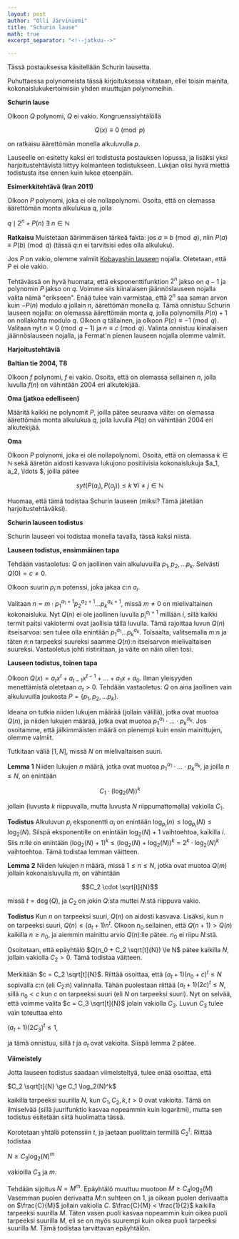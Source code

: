 ```yaml
---
layout: post
author: "Olli Järviniemi"
title: "Schurin lause"
math: true
excerpt_separator: "<!--jatkuu-->"

---
```


Tässä postauksessa käsitellään Schurin lausetta.

<!--jatkuu-->

Puhuttaessa polynomeista tässä kirjoituksessa viitataan, ellei toisin mainita, kokonaislukukertoimisiin yhden muuttujan polynomeihin.

**Schurin lause**

Olkoon $Q$ polynomi, $Q$ ei vakio. Kongruenssiyhtälöllä

$$Q(x) \equiv 0 \pmod{p}$$

on ratkaisu äärettömän monella alkuluvulla $p$.

Lauseelle on esitetty kaksi eri todistusta postauksen lopussa, ja lisäksi yksi harjoitustehtävistä liittyy kolmanteen todistukseen. Lukijan olisi hyvä miettiä todistusta itse ennen kuin lukee eteenpäin.


**Esimerkkitehtävä (Iran 2011)**

Olkoon $P$ polynomi, joka ei ole nollapolynomi. Osoita, että on olemassa äärettömän monta alkulukua $q$, jolla

$q \mid 2^n + P(n) \ \exists \ n \in \mathbb{N}$

**Ratkaisu**
Muistetaan äärimmäisen tärkeä fakta: jos $a \equiv b \pmod{q}$, niin $P(a) \equiv P(b) \pmod{q}$ (tässä $q$:n ei tarvitsisi edes olla alkuluku).

Jos $P$ on vakio, olemme valmiit [Kobayashin lauseen](https://blog.matematiikkakilpailut.fi/2018/05/02/Kobayashi.html) nojalla. Oletetaan, että $P$ ei ole vakio.

Tehtävässä on hyvä huomata, että eksponenttifunktion $2^n$ jakso on $q-1$ ja polynomin $P$ jakso on $q$. Voimme siis kiinalaisen jäännöslauseen nojalla valita nämä "erikseen". Enää tulee vain varmistaa, että $2^n$ saa saman arvon kuin $-P(n)$ modulo $q$ jollain $n$, äärettömän monella $q$. Tämä onnistuu Schurin lauseen nojalla: on olemassa äärettömän monta $q$, jolla polynomilla $P(n) + 1$ on nollakohta modulo $q$. Olkoon $q$ tällainen, ja olkoon $P(c) \equiv -1 \pmod {q}$. Valitaan nyt $n \equiv 0 \pmod{q-1}$ ja $n \equiv c \pmod{q}$. Valinta onnistuu kiinalaisen jäännöslauseen nojalla, ja Fermat'n pienen lauseen nojalla olemme valmiit.

**Harjoitustehtäviä**

**Baltian tie 2004, T8**

Olkoon $f$ polynomi, $f$ ei vakio. Osoita, että on olemassa sellainen $n$, jolla luvulla $f(n)$ on vähintään $2004$ eri alkutekijää.

**Oma (jatkoa edelliseen)**

Määritä kaikki ne polynomit $P$, joilla pätee seuraava väite: on olemassa äärettömän monta alkulukua $q$, jolla luvulla $P(q)$ on vähintään $2004$ eri alkutekijää.

**Oma**

Olkoon $P$ polynomi, joka ei ole nollapolynomi. Osoita, että on olemassa $k \in \mathbb{N}$ sekä ääretön aidosti kasvava lukujono positiivisia kokonaislukuja $a_1, a_2, \ldots $, joilla pätee

$$syt(P(a_i), P(a_j)) \le k \ \forall i \neq j \in \mathbb{N}$$

Huomaa, että tämä todistaa Schurin lauseen (miksi? Tämä jätetään harjoitustehtäväksi).



**Schurin lauseen todistus**

Schurin lauseen voi todistaa monella tavalla, tässä kaksi niistä.


**Lauseen todistus, ensimmäinen tapa**

Tehdään vastaoletus: $Q$ on jaollinen vain alkuluvuilla $p_1, p_2, \ldots p_k$. Selvästi $Q(0) = c \neq 0$.

Olkoon suurin $p_i$:n potenssi, joka jakaa $c$:n $a_i$.

Valitaan $n = m \cdot p_1^{a_1 + 1}p_2^{a_2 + 1} \ldots p_k^{a_k + 1}$, missä $m \neq 0$ on mielivaltainen kokonaisluku. Nyt $Q(n)$ ei ole jaollinen luvulla $p_i^{a_i + 1}$ millään $i$, sillä kaikki termit paitsi vakiotermi ovat jaollisia tällä luvulla. Tämä rajoittaa luvun $Q(n)$ itseisarvoa: sen tulee olla enintään $p_1^{a_1} \ldots p_k^{a_k}$. Toisaalta, valitsemalla $m$:n ja täten $n$:n tarpeeksi suureksi saamme $Q(n)$:n itseisarvon mielivaltaisen suureksi. Vastaoletus johti ristiriitaan, ja väite on näin ollen tosi.

**Lauseen todistus, toinen tapa**

Olkoon $Q(x) = a_tx^t + a_{t-1}x^{t-1} + \ldots + a_1x + a_0$. Ilman yleisyyden menettämistä oletetaan $a_t > 0$. Tehdään vastaoletus: $Q$ on aina jaollinen vain alkuluvuilla joukosta $P = \lbrace p_1, p_2, \ldots p_k \rbrace$.

Ideana on tutkia niiden lukujen määrää (jollain välillä), jotka ovat muotoa $Q(n)$, ja niiden lukujen määrää, jotka ovat muotoa $p_1^{\alpha_1} \cdot \ldots \cdot p_k^{\alpha_k}$. Jos osoitamme, että jälkimmäisten määrä on pienempi kuin ensin mainittujen, olemme valmiit.

Tutkitaan väliä $[1, N]$, missä $N$ on mielivaltaisen suuri.

**Lemma 1**
Niiden lukujen $n$ määrä, jotka ovat muotoa $p_1^{\alpha_1} \cdot \ldots \cdot p_k^{\alpha_k}$, ja joilla $n \le N$, on enintään

$$C_1 \cdot (\log_2(N))^k$$

jollain (luvusta $k$ riippuvalla, mutta luvusta $N$ riippumattomalla) vakiolla $C_1$.

**Todistus**
Alkuluvun $p_i$ eksponentti $\alpha_i$ on enintään $\log_{p_i}(n) \le \log_{p_i}(N) \le \log_2(N)$. Siispä eksponentille on enintään $\log_2(N) + 1$ vaihtoehtoa, kaikilla $i$. Siis $n$:lle on enintään $(\log_2(N) + 1)^k \le (\log_2(N) + \log_2(N))^k = 2^k \cdot \log_2(N)^k$ vaihtoehtoa. Tämä todistaa lemman väitteen.

**Lemma 2**
Niiden lukujen $n$ määrä, missä $1 \le n \le N$, jotka ovat muotoa $Q(m)$ jollain kokonaisluvulla $m$, on vähintään

$$C_2 \cdot \sqrt[t]{N}$$

missä $t = \deg(Q)$, ja $C_2$ on jokin $Q$:sta muttei $N$:stä riippuva vakio.

**Todistus**
Kun $n$ on tarpeeksi suuri, $Q(n)$ on aidosti kasvava. Lisäksi, kun $n$ on tarpeeksi suuri, $Q(n) \le (a_t + 1)n^t$. Olkoon $n_0$ sellainen, että $Q(n+1) > Q(n)$ kaikilla $n \ge n_0$, ja aiemmin mainittu arvio $Q(n)$:lle pätee. $n_0$ ei riipu $N$:stä.

Osoitetaan, että epäyhtälö $Q(n_0 + C_2 \sqrt[t]{N}) \le N$ pätee kaikilla $N$, jollain vakiolla $C_2 > 0$. Tämä todistaa väitteen.


Merkitään $c = C_2 \sqrt[t]{N}$. Riittää osoittaa, että $(a_t + 1)(n_0 + c)^t \le N$ sopivalla $c$:n (eli $C_2$:n) valinnalla. Tähän puolestaan riittää $(a_t + 1)(2c)^t \le N$, sillä $n_0 < c$ kun $c$ on tarpeeksi suuri (eli $N$ on tarpeeksi suuri). Nyt on selvää, että voimme valita $c = C_3 \sqrt[t]{N}$ jolain vakiolla $C_3$. Luvun $C_3$ tulee vain toteuttaa ehto

$(a_t + 1)(2C_3)^t \le 1$,

ja tämä onnistuu, sillä $t$ ja $a_t$ ovat vakioita. Siispä lemma 2 pätee.

**Viimeistely**

Jotta lauseen todistus saadaan viimeisteltyä, tulee enää osoittaa, että

$C_2 \sqrt[t]{N} \ge C_1 \log_2(N)^k$

kaikilla tarpeeksi suurilla $N$, kun $C_1, C_2, k, t > 0$ ovat vakioita. Tämä on ilmiselvää (sillä juurifunktio kasvaa nopeammin kuin logaritmi), mutta sen todistus esitetään siitä huolimatta tässä.

Korotetaan yhtälö potenssiin $t$, ja jaetaan puolittain termillä $C_2^t$. Riittää todistaa

$N \ge C_3 \log_2(N)^m$

vakioilla $C_3$ ja $m$.

Tehdään sijoitus $N = M^m$. Epäyhtälö muuttuu muotoon $M \ge C_4 \log_2(M)$ Vasemman puolen derivaatta $M$:n suhteen on $1$, ja oikean puolen derivaatta on $\frac{C}{M}$ jollain vakiolla $C$. $\frac{C}{M} < \frac{1}{2}$ kaikilla tarpeeksi suurilla $M$. Täten vasen puoli kasvaa nopeammin kuin oikea puoli tarpeeksi suurilla $M$, eli se on myös suurempi kuin oikea puoli tarpeeksi suurilla $M$. Tämä todistaa tarvittavan epäyhtälön.

